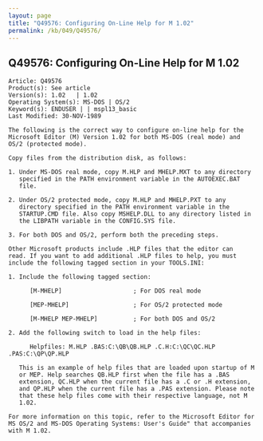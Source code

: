 ```yaml
---
layout: page
title: "Q49576: Configuring On-Line Help for M 1.02"
permalink: /kb/049/Q49576/
---
```


## Q49576: Configuring On-Line Help for M 1.02

	Article: Q49576
	Product(s): See article
	Version(s): 1.02   | 1.02
	Operating System(s): MS-DOS | OS/2
	Keyword(s): ENDUSER | | mspl13_basic
	Last Modified: 30-NOV-1989
	
	The following is the correct way to configure on-line help for the
	Microsoft Editor (M) Version 1.02 for both MS-DOS (real mode) and
	OS/2 (protected mode).
	
	Copy files from the distribution disk, as follows:
	
	1. Under MS-DOS real mode, copy M.HLP and MHELP.MXT to any directory
	   specified in the PATH environment variable in the AUTOEXEC.BAT
	   file.
	
	2. Under OS/2 protected mode, copy M.HLP and MHELP.PXT to any
	   directory specified in the PATH environment variable in the
	   STARTUP.CMD file. Also copy MSHELP.DLL to any directory listed in
	   the LIBPATH variable in the CONFIG.SYS file.
	
	3. For both DOS and OS/2, perform both the preceding steps.
	
	Other Microsoft products include .HLP files that the editor can
	read. If you want to add additional .HLP files to help, you must
	include the following tagged section in your TOOLS.INI:
	
	1. Include the following tagged section:
	
	      [M-MHELP]                    ; For DOS real mode
	
	      [MEP-MHELP]                  ; For OS/2 protected mode
	
	      [M-MHELP MEP-MHELP]          ; For both DOS and OS/2
	
	2. Add the following switch to load in the help files:
	
	      Helpfiles: M.HLP .BAS:C:\QB\QB.HLP .C.H:C:\QC\QC.HLP .PAS:C:\QP\QP.HLP
	
	   This is an example of help files that are loaded upon startup of M
	   or MEP. Help searches QB.HLP first when the file has a .BAS
	   extension, QC.HLP when the current file has a .C or .H extension,
	   and QP.HLP when the current file has a .PAS extension. Please note
	   that these help files come with their respective language, not M
	   1.02.
	
	For more information on this topic, refer to the Microsoft Editor for
	MS OS/2 and MS-DOS Operating Systems: User's Guide" that accompanies
	with M 1.02.
